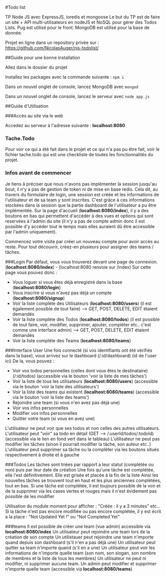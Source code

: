 #Todo list

TP Node JS avec ExpressJS, ioredis et mongoose
Le but du TP est de faire un site + API multi-utilisateurs en nodeJS et NoSQL pour gérer des Todos Lists.
Pug est utilisé pour le front.
MongoDB est utilisé pour la base de donnée.

Projet en ligne dans un repository privée sur : https://github.com/NicolasAuger/njs-todolist/

##Guide pour une bonne installation

Allez dans le dossier du projet

Installez les packages avec la commande suivante :
`npm i`

Dans un nouvel onglet de console, lancez MongoDB avec
`mongod`

Dans un nouvel onglet de console, lancez le serveur avec
`node app.js`


##Guide d'Utilisation

###Accès au site via le web

Accedez au serveur à l'adresse suivante :
**localhost:8080**

### Tache.Todo
Pour voir ce qui a été fait dans le projet et ce qui n'a pas pu être fait,
voir le fichier tache.todo qui est une checkliste de toutes les fonctionnalités du projet.

### Infos avant de commencer
Je tiens à préciser que nous n'avons pas implémenter la session jusqu'au bout, il n'y a pas de gestion de token ni de mise en base redis.
Cela dit, au travers du formulaire de login, une session est créée et les informations de l'utilisateur et de sa team y sont inscrites. C'est grâce à ces informations stockées dans la session que la partie dashboard de l'utilisateur a pu être implémentée.
Sur la page d'accueil (**localhost:8080/index**), il y a des boutons en bas qui permettent d'accéder à des vues et options qui sont reservées à l'admin du site (il n'y a pas de compte admin donc il est possible d'y accéder tout le temps mais elles auraient dû être accessible par l'admin uniquement).

Commencez votre visite par créer un nouveau compte pour avoir accès au reste. Pour tout découvrir, créez-en plusieurs pour assigner des teams / tâches.


###Login
Par défaut, vous vous trouverez devant une page de connexion. (**localhost:8080/index**) - (localhost:8080 renvoie sur /index)
Sur cette page vous pouvez donc :
- Vous loguer si vous êtes déjà enregistré dans la base (**localhost:8080/login**)
- Vous inscrire si vous n'avez pas déjà un compte (**localhost:8080/signup**)
- Voir la liste complète des Utilisateurs (**localhost:8080/users**) (il est également possible de tout faire) --> GET, POST, DELETE, EDIT étaient demandés
- Voir la liste complète des Todos (**localhost:8080/todos**) (il est possible de tout faire, voir, modifier, supprimer, ajouter, compléter etc.. c'est comme une interface admin) --> GET, POST, DELETE, EDIT étaient demandés
- Voir la liste complète des Teams (**localhost:8080/teams**)

###Interface User
Une fois connecté (si vos identifiants ont été vérifiés dans la base), vous arrivez sur le dashboard (/:id/dashboard) (id de l'user ici)
De la, vous pouvez :
- Voir vos todos personnelles (celles dont vous êtes le destinataire) (/:id/todos) (accessible via le bouton 'voir la liste de mes tâches')
- Voir la liste de tous les utilisateurs (**localhost:8080/users**) (accessible via le bouton 'voir la liste des utilisateurs')
- Voir la liste des teams qui existent (**localhost:8080/teams**) (accessible via le bouton 'voir la liste des teams')
- Rejoindre une team (si vous n'en avez pas déjà une)
- Voir vos infos personnelles
- Modifier vos infos personnelles
- Quitter votre team (si vous en avez une)

L'utilisateur ne peut voir que ses todos et non celles des autres utilisateurs.
L'utilisateur peut "voir" sa todo en détail (GET --> /:userId/todos/:todoId) (accessible via le lien en fond vert dans le tableau)
L'utilisateur ne peut pas modifier les tâches (sinon il pourrait modifier la tâche, son auteur etc..)
L'utilisateur peut supprimer sa tâche ou la compléter via les boutons situés respectivement à droite et à gauche


###Todos
Les tâches sont triées par rapport a leur statut (complétée ou non) puis par leur date de création
Une fois qu'une tâche est complétée, elle l'est définitivement. Elle est grisée et placée à la fin de la liste
Ainsi les nouvelles tâches se trouvent tout en haut et les plus anciennes complétées, tout en bas.
Si une tâche est complétée, il est toujours possible de la voir et de la supprimer via les cases vertes et rouges mais il n'est évidement pas possible de les modifier

Utilisation du module moment pour afficher : "Créée : il y a 3 minutes" etc..
Si la tâche n'est pas encore modifiée ou pas encore complétée, il y est écrit a la place : "Not Updated Yet !" ou "Not Completed Yet"

###teams
Il est possible de créer une team (vue admin) accessible via **localhost:8080/index**
Un utilisateur peut rejoindre une team lors de la création de son compte
Un utilistauer peut rejoindre une team n'importe quand depuis son dashboard (s'il n'en a pas déjà une)
Un utilisateur peut quitter sa team n'importe quand (s'il en a une)
Un utilisateur peut voir les informations de n'importe quelle team (son nom, son slogan, son nombre de membres et la liste de tous les membres)
Un utilisateur ne peut ni modifier, ni supprimer aucune team.
Un admin peut modifier et supprimer n'importe quelle team (accessible via **localhost:8080/teams**)
